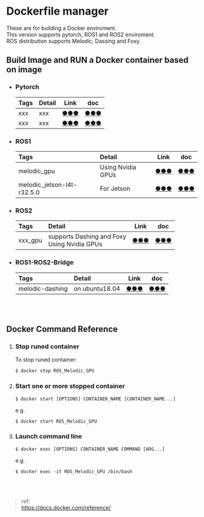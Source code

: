 # **Dockerfile manager**
These are for building a Docker enviroment.  
This version supports pytorch, ROS1 and ROS2 enviroment.  
ROS distribution supports Melodic, Dassing and Foxy.  
  
## **Build Image and RUN a Docker container based on image**
- ### **Pytorch**  
    |Tags|Detail|Link|doc|
    |:--|:--|:--:|:--:|
    |xxx|xxx|[●●●](https://github.com/cycling-Ohnishi/Dockerfile/blob/feature/make_README/pytorch/pytorch_201230)|[●●●](https://github.com/cycling-Ohnishi/Dockerfile/blob/feature/make_README/pytorch/pytorch_201230/README,md)|
    |xxx|xxx|[●●●](https://github.com/cycling-Ohnishi/Dockerfile/blob/feature/make_README/pytorch/pytorch_jupyterl_201231)|[●●●](https://github.com/cycling-Ohnishi/Dockerfile/blob/feature/make_README/pytorch/pytorch_jupyterl_201231/README.md)| 
- ### **ROS1**
    |Tags|Detail|Link|doc|
    |:--|:--|:--:|:--:|
    |melodic_gpu|Using Nvidia GPUs|[●●●](https://github.com/cycling-Ohnishi/Dockerfile/blob/feature/make_README/ros1/ROS_Melodic_GPU)|[●●●](https://github.com/cycling-Ohnishi/Dockerfile/blob/feature/make_README/ros1/ROS_Melodic_GPU/README.md)|
    |melodic_jetson-l4t-r32.5.0|For Jetson|[●●●](https://github.com/cycling-Ohnishi/Dockerfile/blob/feature/make_README/ros1/ROS_Melodic_jetson-l4t-r32.5.0)|[●●●](https://github.com/cycling-Ohnishi/Dockerfile/blob/feature/make_README/ros1/ROS_Melodic_jetson-l4t-r32.5.0/README.md)|
- ### **ROS2**
    |Tags|Detail|Link|doc|
    |:--|:--|:--:|:--:|
    |xxx_gpu|supports Dashing and Foxy<br>Using Nvidia GPUs|[●●●](https://github.com/cycling-Ohnishi/Dockerfile/blob/feature/make_README/ros2/ROS2_GPU)|[●●●](https://github.com/cycling-Ohnishi/Dockerfile/blob/feature/make_README/ros2/ROS2_GPU/README.md)|
- ### **ROS1-ROS2-Bridge**
    |Tags|Detail|Link|doc|
    |:--|:--|:--:|:--:|
    |melodic-dashing|on ubuntu18.04|[●●●](https://github.com/cycling-Ohnishi/Dockerfile/blob/feature/make_README/ros1-ros2-bridge/ROS1_Melodic_ROS2_Dashing_bridge)|[●●●](https://github.com/cycling-Ohnishi/Dockerfile/blob/feature/make_README/ros1-ros2-bridge/ROS1_Melodic_ROS2_Dashing_bridge/README.md)|
<br>
<br>

## **Docker Command Reference**
1. ### **Stop runed container**
    To stop runed container:
    ```bash:bash
    $ docker stop ROS_Melodic_GPU
    ```

2. ### **Start one or more stopped container**
    ```bash:bash
    $ docker start [OPTIONS] CONTAINER_NAME [CONTAINER_NAME...]
    ```
    e.g.
    ```bash:bash
    $ docker start ROS_Melodic_GPU
    ```

3. ### **Launch command line**
    ```bash:bash
    $ docker exec [OPTIONS] CONTAINER_NAME COMMAND [ARG...]
    ```
    e.g.
    ```bash:bash
    $ docker exec -it ROS_Melodic_GPU /bin/bash
    ```
<br>
<br>

>ref:  
https://docs.docker.com/reference/